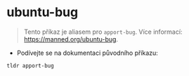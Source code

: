 # ubuntu-bug

> Tento příkaz je aliasem pro `apport-bug`.
> Více informací: <https://manned.org/ubuntu-bug>.

- Podívejte se na dokumentaci původního příkazu:

`tldr apport-bug`
